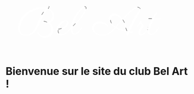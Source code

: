 <div style="text-align:center">
<svg class="page showed" xmlns="http://www.w3.org/2000/svg" xmlns:xlink="http://www.w3.org/1999/xlink" viewBox="0 0 650 180"
    fill="none">
    <g>
        <path class="svg-logo-path-drawing" stroke="black"
            d="M149.417332 27.183594L151.343113 29.507813Q150.280613 30.835938 149.317722 32.064453Q148.354832 33.292969 147.425144 34.621094L147.425144 34.621094Q154.132175 37.078125 158.249363 40.697266Q162.366550 44.316406 164.624363 48.267578Q166.882175 52.218750 167.645847 56.037109Q168.409519 59.855469 168.409519 62.644531L168.409519 62.644531Q168.409519 66.562500 167.114597 70.115234Q165.819675 73.667969 163.661472 76.589844Q161.503269 79.511719 158.647800 81.669922Q155.792332 83.828125 152.671238 84.957031L152.671238 84.957031Q159.112644 90.269531 162.266941 96.777344Q165.421238 103.285156 165.421238 109.925781L165.421238 109.925781Q165.421238 115.503906 163.130222 120.484375Q160.839207 125.464844 156.921238 129.183594Q153.003269 132.902344 147.657566 135.093750Q142.311863 137.285156 136.268894 137.285156L136.268894 137.285156Q131.022800 137.285156 126.606785 135.591797Q122.190769 133.898438 118.704441 130.976563Q115.218113 128.054688 112.661472 124.070313Q110.104832 120.085938 108.643894 115.570313L108.643894 115.570313L111.964207 114.574219Q114.421238 122.542969 120.065769 126.892578Q125.710300 131.242188 133.679050 131.242188L133.679050 131.242188Q138.593113 131.242188 143.075535 129.416016Q147.557957 127.589844 150.944675 124.435547Q154.331394 121.281250 156.323582 116.998047Q158.315769 112.714844 158.315769 107.734375L158.315769 107.734375Q158.315769 104.347656 157.386082 101.292969Q156.456394 98.238281 154.929050 95.515625Q153.401707 92.792969 151.509129 90.501953Q149.616550 88.210938 147.624363 86.417969L147.624363 86.417969Q145.831394 86.750000 144.038425 86.949219Q142.245457 87.148438 140.518894 87.148438L140.518894 87.148438Q138.128269 87.148438 135.638035 86.783203Q133.147800 86.417969 131.122410 85.687500Q129.097019 84.957031 127.802097 83.761719Q126.507175 82.566406 126.507175 80.839844L126.507175 80.839844Q126.507175 80.441406 126.706394 79.677734Q126.905613 78.914063 127.536472 78.183594Q128.167332 77.453125 129.429050 76.888672Q130.690769 76.324219 132.882175 76.324219L132.882175 76.324219Q134.940769 76.324219 137.032566 76.789063Q139.124363 77.253906 141.050144 78.017578Q142.975925 78.781250 144.768894 79.744141Q146.561863 80.707031 148.022800 81.703125L148.022800 81.703125Q150.413425 80.640625 152.837254 78.814453Q155.261082 76.988281 157.253269 74.332031Q159.245457 71.675781 160.507175 68.222656Q161.768894 64.769531 161.768894 60.453125L161.768894 60.453125Q161.768894 52.882813 157.585300 46.839844Q153.401707 40.796875 145.167332 37.609375L145.167332 37.609375Q141.182957 43.187500 137.729832 48.699219Q134.276707 54.210938 131.288425 59.722656Q128.300144 65.234375 125.677097 70.746094Q123.054050 76.257813 120.663425 81.902344L120.663425 81.902344Q115.151707 94.785156 109.905613 103.916016Q104.659519 113.046875 98.716160 118.824219Q92.772800 124.601563 85.766941 127.291016Q78.761082 129.980469 69.729832 129.980469L69.729832 129.980469Q62.757175 129.980469 57.710300 127.689453Q52.663425 125.398438 49.409519 121.414063Q46.155613 117.429688 44.595066 112.150391Q43.034519 106.871094 43.034519 100.894531L43.034519 100.894531Q43.034519 94.253906 45.159519 87.181641Q47.284519 80.109375 51.468113 73.070313L51.468113 73.070313Q54.124363 68.621094 58.042332 63.806641Q61.960300 58.992188 67.007175 54.310547Q72.054050 49.628906 78.263035 45.412109Q84.472019 41.195313 91.677097 38.041016Q98.882175 34.886719 107.083347 32.994141Q115.284519 31.101563 124.382175 31.101563L124.382175 31.101563Q129.960300 31.101563 134.575535 31.666016Q139.190769 32.230469 143.108738 33.292969L143.108738 33.292969Q144.636082 31.765625 146.196629 30.238281Q147.757175 28.710938 149.417332 27.183594L149.417332 27.183594ZM124.913425 57.066406L124.913425 57.066406Q128.432957 51.222656 132.251316 46.076172Q136.069675 40.929688 140.452488 36.148438L140.452488 36.148438Q137.929050 35.550781 135.106785 35.218750Q132.284519 34.886719 129.163425 34.886719L129.163425 34.886719Q119.136082 34.886719 109.407566 37.642578Q99.679050 40.398438 90.880222 45.312500Q82.081394 50.226563 74.577488 57Q67.073582 63.773438 61.595066 71.708984Q56.116550 79.644531 53.028660 88.476563Q49.940769 97.308594 49.940769 106.406250L49.940769 106.406250Q49.940769 110.921875 51.169285 114.607422Q52.397800 118.292969 54.854832 120.916016Q57.311863 123.539063 60.931004 124.966797Q64.550144 126.394531 69.264988 126.394531L69.264988 126.394531Q77.167332 126.394531 83.077488 123.439453Q88.987644 120.484375 93.602879 115.371094Q98.218113 110.257813 101.936863 103.451172Q105.655613 96.644531 109.208347 88.941406Q112.761082 81.238281 116.479832 73.070313Q120.198582 64.902344 124.913425 57.066406ZM143.507175 83.031250L143.507175 83.031250Q142.511082 82.300781 141.149754 81.669922Q139.788425 81.039063 138.327488 80.607422Q136.866550 80.175781 135.405613 79.910156Q133.944675 79.644531 132.882175 79.644531L132.882175 79.644531Q131.022800 79.644531 130.524754 80.076172Q130.026707 80.507813 130.026707 80.839844L130.026707 80.839844Q130.026707 81.437500 130.923191 81.902344Q131.819675 82.367188 133.181004 82.732422Q134.542332 83.097656 136.202488 83.296875Q137.862644 83.496094 139.456394 83.496094L139.456394 83.496094Q140.186863 83.496094 141.116550 83.429688Q142.046238 83.363281 143.507175 83.031250Z">
        </path>
        <path class="svg-logo-path-drawing"
            d="M182.089207 109.859375L182.089207 109.859375Q181.956394 110.656250 181.889988 111.453125Q181.823582 112.250000 181.823582 113.046875L181.823582 113.046875Q181.823582 115.437500 182.520847 117.595703Q183.218113 119.753906 184.579441 121.380859Q185.940769 123.007813 187.966160 123.937500Q189.991550 124.867188 192.581394 124.867188L192.581394 124.867188Q201.280613 124.867188 209.382175 118.957031Q217.483738 113.046875 225.518894 100.230469L225.518894 100.230469L227.776707 102.222656Q223.393894 109.527344 218.878269 114.541016Q214.362644 119.554688 209.880222 122.675781Q205.397800 125.796875 201.081394 127.191406Q196.764988 128.585938 192.847019 128.585938L192.847019 128.585938Q189.991550 128.585938 186.804050 127.789063Q183.616550 126.992188 180.927097 125.132813Q178.237644 123.273438 176.477879 120.152344Q174.718113 117.031250 174.718113 112.382813L174.718113 112.382813Q174.718113 107.402344 176.411472 102.787109Q178.104832 98.171875 180.827488 94.187500Q183.550144 90.203125 187.069675 86.916016Q190.589207 83.628906 194.208347 81.304688Q197.827488 78.980469 201.280613 77.685547Q204.733738 76.390625 207.389988 76.390625L207.389988 76.390625Q209.116550 76.390625 210.909519 76.921875Q212.702488 77.453125 214.130222 78.582031Q215.557957 79.710938 216.454441 81.570313Q217.350925 83.429688 217.350925 86.019531L217.350925 86.019531Q217.350925 89.539063 215.723972 92.626953Q214.097019 95.714844 211.374363 98.337891Q208.651707 100.960938 205.065769 103.052734Q201.479832 105.144531 197.561863 106.605469Q193.643894 108.066406 189.659519 108.929688Q185.675144 109.792969 182.089207 109.859375ZM182.620457 107.003906L182.620457 107.003906Q187.069675 106.539063 190.987644 105.144531Q194.905613 103.750000 198.159519 101.724609Q201.413425 99.699219 203.970066 97.308594Q206.526707 94.917969 208.253269 92.460938Q209.979832 90.003906 210.909519 87.746094Q211.839207 85.488281 211.839207 83.695313L211.839207 83.695313Q211.839207 81.902344 210.876316 80.839844Q209.913425 79.777344 208.585300 79.777344L208.585300 79.777344Q205.663425 79.777344 202.011082 81.869141Q198.358738 83.960938 194.706394 87.646484Q191.054050 91.332031 187.833347 96.312500Q184.612644 101.292969 182.620457 107.003906Z"
            stroke="black"></path>
        <path class="svg-logo-path-drawing"
            d="M273.597019 28.378906L273.597019 28.378906Q275.921238 28.378906 277.481785 29.507813Q279.042332 30.636719 279.042332 33.625000L279.042332 33.625000Q279.042332 35.683594 278.212254 38.539063Q277.382175 41.394531 275.954441 44.748047Q274.526707 48.101563 272.600925 51.787109Q270.675144 55.472656 268.450535 59.125000Q266.225925 62.777344 263.802097 66.230469Q261.378269 69.683594 258.987644 72.605469L258.987644 72.605469Q254.206394 78.515625 250.720066 82.566406Q247.233738 86.617188 244.710300 89.439453Q242.186863 92.261719 240.460300 94.021484Q238.733738 95.781250 237.405613 97.042969Q236.077488 98.304688 234.948582 99.333984Q233.819675 100.363281 232.624363 101.625000L232.624363 101.625000Q232.093113 104.148438 232.126316 106.439453Q232.159519 108.730469 232.159519 110.656250L232.159519 110.656250Q232.159519 116.433594 234.018894 119.222656Q235.878269 122.011719 239.264988 122.011719L239.264988 122.011719Q241.522800 122.011719 243.813816 120.849609Q246.104832 119.687500 248.362644 117.828125Q250.620457 115.968750 252.745457 113.611328Q254.870457 111.253906 256.763035 108.830078Q258.655613 106.406250 260.182957 104.148438Q261.710300 101.890625 262.839207 100.230469L262.839207 100.230469L265.296238 102.089844Q265.097019 102.355469 264.001316 104.181641Q262.905613 106.007813 261.112644 108.597656Q259.319675 111.187500 256.862644 114.142578Q254.405613 117.097656 251.550144 119.621094Q248.694675 122.144531 245.540379 123.804688Q242.386082 125.464844 239.132175 125.464844L239.132175 125.464844Q236.409519 125.464844 233.919285 124.435547Q231.429050 123.406250 229.536472 121.181641Q227.643894 118.957031 226.481785 115.503906Q225.319675 112.050781 225.319675 107.203125L225.319675 107.203125Q225.319675 101.160156 226.747410 94.552734Q228.175144 87.945313 230.632175 81.271484Q233.089207 74.597656 236.409519 68.089844Q239.729832 61.582031 243.481785 55.705078Q247.233738 49.828125 251.317722 44.814453Q255.401707 39.800781 259.352879 36.148438Q263.304050 32.496094 266.956394 30.437500Q270.608738 28.378906 273.597019 28.378906ZM233.819675 95.714844L233.819675 95.714844Q239.464207 89.871094 244.743504 83.861328Q250.022800 77.851563 254.638035 71.974609Q259.253269 66.097656 263.104832 60.552734Q266.956394 55.007813 269.679050 50.093750Q272.401707 45.179688 273.929050 41.128906Q275.456394 37.078125 275.456394 34.156250L275.456394 34.156250Q275.456394 33.625000 274.925144 32.728516Q274.393894 31.832031 273.663425 31.832031L273.663425 31.832031Q271.604832 31.832031 268.218113 34.554688Q264.831394 37.277344 260.880222 41.958984Q256.929050 46.640625 252.712254 52.882813Q248.495457 59.125000 244.776707 66.230469Q241.057957 73.335938 238.136082 80.906250Q235.214207 88.476563 233.819675 95.714844Z"
            stroke="black"></path>
        <path class="svg-logo-path-drawing"
            d="M457.210300 30.636719L457.210300 30.636719Q459.136082 30.636719 460.962254 31.267578Q462.788425 31.898438 464.216160 33.060547Q465.643894 34.222656 466.507175 35.916016Q467.370457 37.609375 467.370457 39.734375L467.370457 39.734375Q467.370457 43.851563 464.714207 49.097656Q462.057957 54.343750 457.807957 61.382813L457.807957 61.382813Q453.225925 68.886719 449.175144 76.357422Q445.124363 83.828125 441.638035 90.767578Q438.151707 97.707031 435.263035 103.849609Q432.374363 109.992188 430.249363 114.839844L430.249363 114.839844Q432.905613 115.171875 435.561863 115.371094Q438.218113 115.570313 440.343113 115.503906L440.343113 115.503906L440.475925 118.957031Q440.011082 118.957031 436.989597 118.923828Q433.968113 118.890625 428.788425 118.160156L428.788425 118.160156Q426.729832 122.941406 425.634129 125.597656Q424.538425 128.253906 424.538425 128.386719L424.538425 128.386719L416.636082 125.929688L420.620457 116.832031Q416.171238 115.835938 411.257175 114.507813Q406.343113 113.179688 401.263035 111.486328Q396.182957 109.792969 391.136082 107.667969Q386.089207 105.542969 381.440769 103.019531L381.440769 103.019531Q377.124363 108 372.077488 112.814453Q367.030613 117.628906 361.253269 121.447266Q355.475925 125.265625 349.001316 127.623047Q342.526707 129.980469 335.354832 129.980469L335.354832 129.980469Q328.979832 129.980469 322.638035 128.087891Q316.296238 126.195313 311.282566 122.576172Q306.268894 118.957031 303.147800 113.744141Q300.026707 108.531250 300.026707 101.890625L300.026707 101.890625Q300.026707 96.644531 301.985691 92.660156Q303.944675 88.675781 307.364597 86.019531Q310.784519 83.363281 315.399754 82.001953Q320.014988 80.640625 325.327488 80.640625L325.327488 80.640625Q329.378269 80.640625 333.727879 81.437500Q338.077488 82.234375 342.194675 84.093750Q346.311863 85.953125 349.964207 89.007813Q353.616550 92.062500 356.206394 96.578125L356.206394 96.578125L353.284519 98.437500Q353.218113 98.304688 352.520847 97.408203Q351.823582 96.511719 350.462254 95.216797Q349.100925 93.921875 346.975925 92.460938Q344.850925 91 341.895847 89.771484Q338.940769 88.542969 335.056004 87.712891Q331.171238 86.882813 326.257175 86.882813L326.257175 86.882813Q321.276707 86.882813 317.557957 88.576172Q313.839207 90.269531 311.348972 92.892578Q308.858738 95.515625 307.630222 98.769531Q306.401707 102.023438 306.401707 105.078125L306.401707 105.078125Q306.401707 108.664063 307.663425 111.619141Q308.925144 114.574219 311.083347 116.964844Q313.241550 119.355469 316.130222 121.115234Q319.018894 122.875000 322.239597 124.070313Q325.460300 125.265625 328.813816 125.863281Q332.167332 126.460938 335.354832 126.460938L335.354832 126.460938Q341.929050 126.460938 347.972019 124.302734Q354.014988 122.144531 359.393894 118.591797Q364.772800 115.039063 369.520847 110.523438Q374.268894 106.007813 378.319675 101.292969L378.319675 101.292969Q373.804050 98.570313 369.985691 95.416016Q366.167332 92.261719 363.378269 88.642578Q360.589207 85.023438 359.028660 80.873047Q357.468113 76.722656 357.468113 72.074219L357.468113 72.074219Q357.468113 68.222656 358.895847 64.835938Q360.323582 61.449219 362.813816 58.892578Q365.304050 56.335938 368.723972 54.841797Q372.143894 53.347656 376.061863 53.347656L376.061863 53.347656Q380.444675 53.347656 384.362644 54.708984Q388.280613 56.070313 391.800144 58.427734Q395.319675 60.785156 398.407566 64.039063Q401.495457 67.292969 404.218113 71.078125L404.218113 71.078125Q411.655613 62.777344 419.059910 55.439453Q426.464207 48.101563 433.304050 42.589844Q440.143894 37.078125 446.220066 33.857422Q452.296238 30.636719 457.210300 30.636719ZM406.276707 74.132813L406.276707 74.132813Q409.397800 78.914063 411.987644 84.027344Q414.577488 89.140625 416.669285 94.054688Q418.761082 98.968750 420.388035 103.384766Q422.014988 107.800781 423.210300 111.187500L423.210300 111.187500Q430.979832 94.253906 439.811863 77.984375Q448.643894 61.714844 459.667332 45.843750L459.667332 45.843750Q461.460300 43.187500 462.223972 41.427734Q462.987644 39.667969 462.987644 38.406250L462.987644 38.406250Q462.987644 36.281250 461.194675 35.185547Q459.401707 34.089844 457.077488 34.089844L457.077488 34.089844Q449.706394 34.089844 436.989597 44.150391Q424.272800 54.210938 406.276707 74.132813ZM363.511082 75.261719L363.511082 75.261719Q363.511082 78.781250 364.839207 81.935547Q366.167332 85.089844 368.491550 87.978516Q370.815769 90.867188 374.003269 93.423828Q377.190769 95.980469 380.909519 98.238281L380.909519 98.238281Q385.889988 92.195313 391.069675 86.085938Q396.249363 79.976563 401.561863 74L401.561863 74Q399.237644 70.945313 396.747410 68.322266Q394.257175 65.699219 391.534519 63.773438Q388.811863 61.847656 385.889988 60.785156Q382.968113 59.722656 379.847019 59.722656L379.847019 59.722656Q376.327488 59.722656 373.339207 60.917969Q370.350925 62.113281 368.159519 64.205078Q365.968113 66.296875 364.739597 69.119141Q363.511082 71.941406 363.511082 75.261719ZM420.288425 113.113281L420.288425 113.113281Q419.358738 110.125000 417.798191 105.875000Q416.237644 101.625000 414.145847 96.744141Q412.054050 91.863281 409.431004 86.750000Q406.807957 81.636719 403.686863 76.988281L403.686863 76.988281Q399.104832 82.167969 394.190769 87.878906Q389.276707 93.589844 383.964207 100.031250L383.964207 100.031250Q388.612644 102.621094 393.692722 104.712891Q398.772800 106.804688 403.587254 108.431641Q408.401707 110.058594 412.751316 111.253906Q417.100925 112.449219 420.288425 113.113281Z"
            stroke="black"></path>
        <path class="svg-logo-path-drawing"
            d="M493.534519 100.230469L495.991550 102.089844Q494.995457 103.550781 493.634129 106.041016Q492.272800 108.531250 490.479832 111.419922Q488.686863 114.308594 486.528660 117.296875Q484.370457 120.285156 481.813816 122.675781Q479.257175 125.066406 476.268894 126.593750Q473.280613 128.121094 469.893894 128.121094L469.893894 128.121094Q468.034519 128.121094 466.374363 127.556641Q464.714207 126.992188 463.452488 125.796875Q462.190769 124.601563 461.460300 122.841797Q460.729832 121.082031 460.729832 118.691406L460.729832 118.691406Q460.729832 115.437500 462.024754 111.884766Q463.319675 108.332031 465.046238 105.011719Q466.772800 101.691406 468.499363 98.935547Q470.225925 96.179688 471.022800 94.519531L471.022800 94.519531Q471.819675 92.859375 471.819675 91.664063L471.819675 91.664063Q471.819675 90.800781 471.255222 90.136719Q470.690769 89.472656 469.860691 88.841797Q469.030613 88.210938 468.134129 87.513672Q467.237644 86.816406 466.639988 85.820313L466.639988 85.820313Q464.979832 88.476563 463.253269 91.199219L463.253269 91.199219Q461.725925 93.523438 459.932957 96.412109Q458.139988 99.300781 456.479832 102.089844L456.479832 102.089844L454.089207 100.230469L468.300144 77.984375L470.225925 78.980469Q470.093113 79.378906 469.794285 80.242188Q469.495457 81.105469 469.495457 82.101563L469.495457 82.101563Q469.495457 82.832031 469.727879 83.529297Q469.960300 84.226563 470.690769 84.824219L470.690769 84.824219Q473.347019 87.214844 474.874363 88.509766Q476.401707 89.804688 477.098972 90.568359Q477.796238 91.332031 477.962254 91.830078Q478.128269 92.328125 478.128269 93.125000L478.128269 93.125000Q478.128269 93.921875 477.862644 95.050781Q477.597019 96.179688 476.966160 97.773438Q476.335300 99.367188 475.239597 101.525391Q474.143894 103.683594 472.483738 106.539063L472.483738 106.539063Q471.487644 108.265625 470.524754 110.025391Q469.561863 111.785156 468.798191 113.578125Q468.034519 115.371094 467.569675 117.164063Q467.104832 118.957031 467.104832 120.617188L467.104832 120.617188Q467.104832 121.878906 467.470066 122.642578Q467.835300 123.406250 468.432957 123.804688Q469.030613 124.203125 469.727879 124.335938Q470.425144 124.468750 471.089207 124.468750L471.089207 124.468750Q473.280613 124.468750 475.438816 123.173828Q477.597019 121.878906 479.688816 119.820313Q481.780613 117.761719 483.739597 115.138672Q485.698582 112.515625 487.491550 109.792969Q489.284519 107.070313 490.811863 104.580078Q492.339207 102.089844 493.534519 100.230469L493.534519 100.230469Z"
            stroke="black"></path>
        <path class="svg-logo-path-drawing"
            d="M495.393894 70.214844L507.014988 70.214844Q507.679050 69.085938 509.372410 66.296875Q511.065769 63.507813 513.356785 60.121094Q515.647800 56.734375 518.337254 53.314453Q521.026707 49.894531 523.616550 47.503906L523.616550 47.503906L526.604832 49.296875Q523.749363 54.011719 520.761082 59.291016Q517.772800 64.570313 514.850925 70.214844L514.850925 70.214844L536.499363 70.214844L535.171238 73.667969L513.057957 73.667969Q510.069675 79.644531 507.446629 85.554688Q504.823582 91.464844 502.831394 96.843750Q500.839207 102.222656 499.710300 106.904297Q498.581394 111.585938 498.581394 115.039063L498.581394 115.039063Q498.581394 119.355469 500.573582 121.248047Q502.565769 123.140625 505.487644 123.140625L505.487644 123.140625Q508.077488 123.140625 510.800144 121.580078Q513.522800 120.019531 516.145847 117.628906Q518.768894 115.238281 521.126316 112.382813Q523.483738 109.527344 525.309910 107.003906Q527.136082 104.480469 528.331394 102.587891Q529.526707 100.695313 529.792332 100.230469L529.792332 100.230469L532.249363 102.089844Q529.925144 105.941406 527.003269 110.257813Q524.081394 114.574219 520.528660 118.259766Q516.975925 121.945313 512.792332 124.369141Q508.608738 126.792969 503.761082 126.792969L503.761082 126.792969Q500.772800 126.792969 498.548191 125.730469Q496.323582 124.667969 494.796238 122.775391Q493.268894 120.882813 492.505222 118.292969Q491.741550 115.703125 491.741550 112.648438L491.741550 112.648438Q491.741550 110.656250 492.372410 107.003906Q493.003269 103.351563 494.530613 98.337891Q496.057957 93.324219 498.614597 87.082031Q501.171238 80.839844 505.089207 73.667969L505.089207 73.667969L494.065769 73.667969L495.393894 70.214844Z"
            stroke="black"></path>
    </g>
</svg>
<style>
    @keyframes sign {
        70%{
            fill: white;
        }
        90%{
            stroke-width: 1;
            fill: black;
        }
        95%{
            stroke-dashoffset: 0;
            stroke-width: 10;
        }
        100%{
            stroke-width: 1;
            stroke-dashoffset: 0;
            fill: black;
        }
    }
    .svg-logo-path-drawing {
        fill: white;
        text-align:center;
        stroke-dasharray: 1013;
        stroke-dashoffset: 1013;
        animation: sign 3s linear;
        animation-fill-mode: forwards;
    }
</style>
</div>

# Bienvenue sur le site du club Bel Art !





